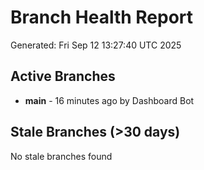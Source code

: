 # Branch Health Report
Generated: Fri Sep 12 13:27:40 UTC 2025

## Active Branches
- **main** - 16 minutes ago by Dashboard Bot

## Stale Branches (>30 days)
No stale branches found

